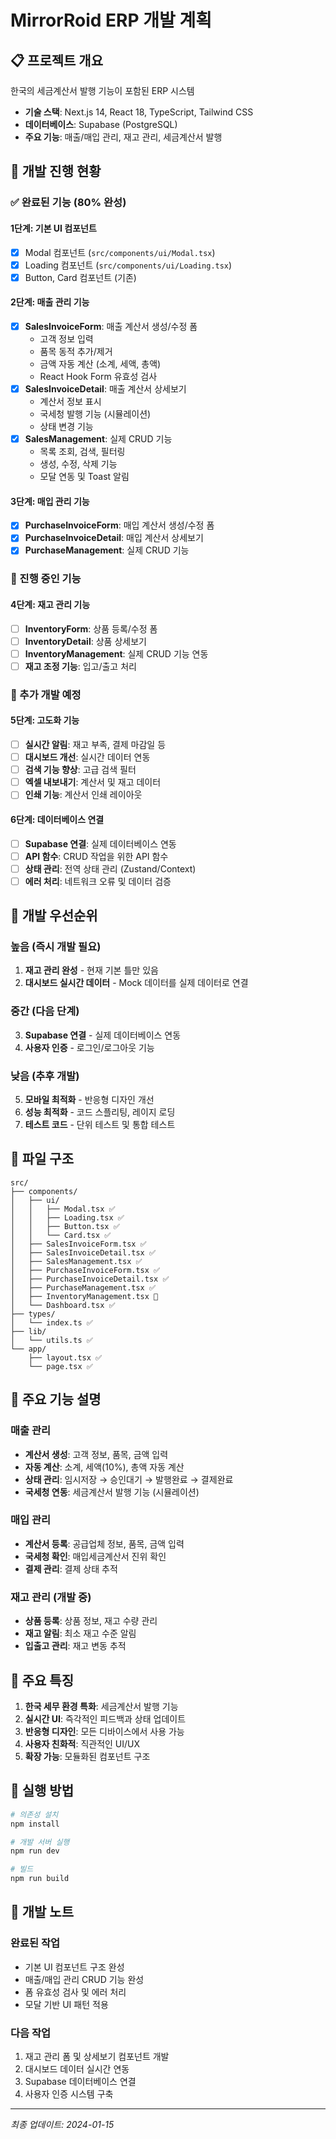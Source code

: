 # MirrorRoid ERP 개발 계획

## 📋 프로젝트 개요

한국의 세금계산서 발행 기능이 포함된 ERP 시스템
- **기술 스택**: Next.js 14, React 18, TypeScript, Tailwind CSS
- **데이터베이스**: Supabase (PostgreSQL)
- **주요 기능**: 매출/매입 관리, 재고 관리, 세금계산서 발행

## 🚀 개발 진행 현황

### ✅ 완료된 기능 (80% 완성)

#### 1단계: 기본 UI 컴포넌트
- [x] Modal 컴포넌트 (`src/components/ui/Modal.tsx`)
- [x] Loading 컴포넌트 (`src/components/ui/Loading.tsx`)
- [x] Button, Card 컴포넌트 (기존)

#### 2단계: 매출 관리 기능
- [x] **SalesInvoiceForm**: 매출 계산서 생성/수정 폼
  - 고객 정보 입력
  - 품목 동적 추가/제거
  - 금액 자동 계산 (소계, 세액, 총액)
  - React Hook Form 유효성 검사
- [x] **SalesInvoiceDetail**: 매출 계산서 상세보기
  - 계산서 정보 표시
  - 국세청 발행 기능 (시뮬레이션)
  - 상태 변경 기능
- [x] **SalesManagement**: 실제 CRUD 기능
  - 목록 조회, 검색, 필터링
  - 생성, 수정, 삭제 기능
  - 모달 연동 및 Toast 알림

#### 3단계: 매입 관리 기능
- [x] **PurchaseInvoiceForm**: 매입 계산서 생성/수정 폼
- [x] **PurchaseInvoiceDetail**: 매입 계산서 상세보기
- [x] **PurchaseManagement**: 실제 CRUD 기능

### 🚧 진행 중인 기능

#### 4단계: 재고 관리 기능
- [ ] **InventoryForm**: 상품 등록/수정 폼
- [ ] **InventoryDetail**: 상품 상세보기
- [ ] **InventoryManagement**: 실제 CRUD 기능 연동
- [ ] **재고 조정 기능**: 입고/출고 처리

### 📝 추가 개발 예정

#### 5단계: 고도화 기능
- [ ] **실시간 알림**: 재고 부족, 결제 마감일 등
- [ ] **대시보드 개선**: 실시간 데이터 연동
- [ ] **검색 기능 향상**: 고급 검색 필터
- [ ] **엑셀 내보내기**: 계산서 및 재고 데이터
- [ ] **인쇄 기능**: 계산서 인쇄 레이아웃

#### 6단계: 데이터베이스 연결
- [ ] **Supabase 연결**: 실제 데이터베이스 연동
- [ ] **API 함수**: CRUD 작업을 위한 API 함수
- [ ] **상태 관리**: 전역 상태 관리 (Zustand/Context)
- [ ] **에러 처리**: 네트워크 오류 및 데이터 검증

## 🎯 개발 우선순위

### 높음 (즉시 개발 필요)
1. **재고 관리 완성** - 현재 기본 틀만 있음
2. **대시보드 실시간 데이터** - Mock 데이터를 실제 데이터로 연결

### 중간 (다음 단계)
3. **Supabase 연결** - 실제 데이터베이스 연동
4. **사용자 인증** - 로그인/로그아웃 기능

### 낮음 (추후 개발)
5. **모바일 최적화** - 반응형 디자인 개선
6. **성능 최적화** - 코드 스플리팅, 레이지 로딩
7. **테스트 코드** - 단위 테스트 및 통합 테스트

## 📁 파일 구조

```
src/
├── components/
│   ├── ui/
│   │   ├── Modal.tsx ✅
│   │   ├── Loading.tsx ✅
│   │   ├── Button.tsx ✅
│   │   └── Card.tsx ✅
│   ├── SalesInvoiceForm.tsx ✅
│   ├── SalesInvoiceDetail.tsx ✅
│   ├── SalesManagement.tsx ✅
│   ├── PurchaseInvoiceForm.tsx ✅
│   ├── PurchaseInvoiceDetail.tsx ✅
│   ├── PurchaseManagement.tsx ✅
│   ├── InventoryManagement.tsx 🚧
│   └── Dashboard.tsx ✅
├── types/
│   └── index.ts ✅
├── lib/
│   └── utils.ts ✅
└── app/
    ├── layout.tsx ✅
    └── page.tsx ✅
```

## 🔧 주요 기능 설명

### 매출 관리
- **계산서 생성**: 고객 정보, 품목, 금액 입력
- **자동 계산**: 소계, 세액(10%), 총액 자동 계산
- **상태 관리**: 임시저장 → 승인대기 → 발행완료 → 결제완료
- **국세청 연동**: 세금계산서 발행 기능 (시뮬레이션)

### 매입 관리
- **계산서 등록**: 공급업체 정보, 품목, 금액 입력
- **국세청 확인**: 매입세금계산서 진위 확인
- **결제 관리**: 결제 상태 추적

### 재고 관리 (개발 중)
- **상품 등록**: 상품 정보, 재고 수량 관리
- **재고 알림**: 최소 재고 수준 알림
- **입출고 관리**: 재고 변동 추적

## 🌟 주요 특징

1. **한국 세무 환경 특화**: 세금계산서 발행 기능
2. **실시간 UI**: 즉각적인 피드백과 상태 업데이트
3. **반응형 디자인**: 모든 디바이스에서 사용 가능
4. **사용자 친화적**: 직관적인 UI/UX
5. **확장 가능**: 모듈화된 컴포넌트 구조

## 🚀 실행 방법

```bash
# 의존성 설치
npm install

# 개발 서버 실행
npm run dev

# 빌드
npm run build
```

## 📝 개발 노트

### 완료된 작업
- 기본 UI 컴포넌트 구조 완성
- 매출/매입 관리 CRUD 기능 완성
- 폼 유효성 검사 및 에러 처리
- 모달 기반 UI 패턴 적용

### 다음 작업
1. 재고 관리 폼 및 상세보기 컴포넌트 개발
2. 대시보드 데이터 실시간 연동
3. Supabase 데이터베이스 연결
4. 사용자 인증 시스템 구축

---

*최종 업데이트: 2024-01-15*